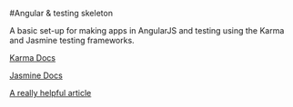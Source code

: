 #Angular & testing skeleton

A basic set-up for making apps in AngularJS and testing using the Karma and Jasmine testing frameworks.

[Karma Docs](http://karma-runner.github.io/0.13/index.html)

[Jasmine Docs](http://jasmine.github.io/1.3/introduction.html)

[A really helpful article](http://nathanleclaire.com/blog/2013/12/13/how-to-unit-test-controllers-in-angularjs-without-setting-your-hair-on-fire/)
